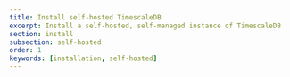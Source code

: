 ```yaml
---
title: Install self-hosted TimescaleDB
excerpt: Install a self-hosted, self-managed instance of TimescaleDB
section: install
subsection: self-hosted
order: 1
keywords: [installation, self-hosted]
---
```


<Installation />
